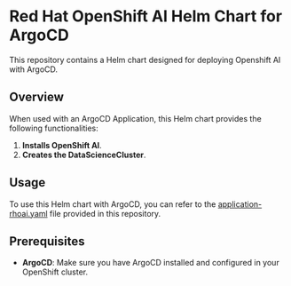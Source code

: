 # Red Hat OpenShift AI Helm Chart for ArgoCD

This repository contains a Helm chart designed for deploying Openshift AI with ArgoCD.

## Overview

When used with an ArgoCD Application, this Helm chart provides the following functionalities:

1. **Installs OpenShift AI**.
2. **Creates the DataScienceCluster**.

## Usage

To use this Helm chart with ArgoCD, you can refer to the [application-rhoai.yaml](/application-rhoai.yaml) file provided in this repository.

## Prerequisites

- **ArgoCD**: Make sure you have ArgoCD installed and configured in your OpenShift cluster.
